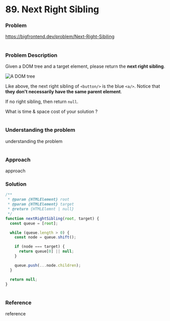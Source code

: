 # 89. Next Right Sibling

### Problem

https://bigfrontend.dev/problem/Next-Right-Sibiling

#

### Problem Description

Given a DOM tree and a target element, please return the **next right sibling**.

![A DOM tree](https://i.imgur.com/DUICfa3.png 'A DOM tree')

Like above, the next right sibling of `<button/>` is the blue `<a/>`. Notice that **they don't necessarily have the same parent element**.

If no right sibling, then return `null`.

What is time & space cost of your solution ?

#

### Understanding the problem

understanding the problem

#

### Approach

approach

### Solution

```js
/**
 * @param {HTMLElement} root
 * @param {HTMLElement} target
 * @return {HTMLElemnt | null}
 */
function nextRightSibling(root, target) {
  const queue = [root];

  while (queue.length > 0) {
    const node = queue.shift();

    if (node === target) {
      return queue[0] || null;
    }

    queue.push(...node.children);
  }

  return null;
}
```

#

### Reference

reference

